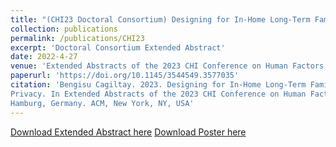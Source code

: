 ```yaml
---
title: "(CHI23 Doctoral Consortium) Designing for In-Home Long-Term Family-Robot Interactions: Family Preferences, Connection-Making, and Privacy"
collection: publications
permalink: /publications/CHI23
excerpt: 'Doctoral Consortium Extended Abstract'
date: 2022-4-27
venue: 'Extended Abstracts of the 2023 CHI Conference on Human Factors in Computing Systems'
paperurl: 'https://doi.org/10.1145/3544549.3577035'
citation: 'Bengisu Cagiltay. 2023. Designing for In-Home Long-Term Family-Robot Interactions: Family Preferences, Connection-Making, and
Privacy. In Extended Abstracts of the 2023 CHI Conference on Human Factors in Computing Systems (CHI EA 23), April 23–28, 2023,
Hamburg, Germany. ACM, New York, NY, USA'
---
```


[Download Extended Abstract here](https://bengisucagiltay.github.io/files/CHI23_DC_EA_BengisuCagiltay.pdf)
[Download Poster here](https://bengisucagiltay.github.io/files/CHI23-DC-Poster-grayscale_BengisuCagiltay.pdf)
